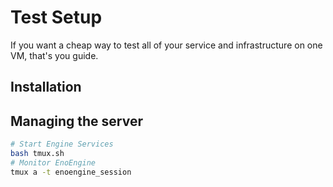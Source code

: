 # Test Setup

If you want a cheap way to test all of your service and infrastructure on one VM, that's you guide. 

## Installation




## Managing the server

```bash
# Start Engine Services 
bash tmux.sh
# Monitor EnoEngine 
tmux a -t enoengine_session
```
